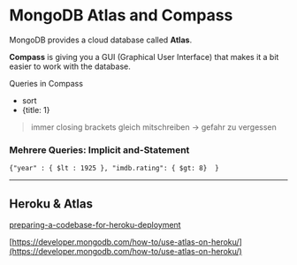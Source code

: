 # MongoDB Atlas and Compass

MongoDB provides a cloud database called **Atlas**.

**Compass** is giving you a GUI (Graphical User Interface) that makes it a bit easier to work with the database.

Queries in Compass

- sort
- {title: 1}



> immer closing brackets gleich mitschreiben -> gefahr zu vergessen

### Mehrere Queries: Implicit and-Statement

```
{"year" : { $lt : 1925 }, "imdb.rating": { $gt: 8}  } 
```



------

## Heroku & Atlas

[preparing-a-codebase-for-heroku-deployment](https://devcenter.heroku.com/articles/preparing-a-codebase-for-heroku-deployment)

[https://developer.mongodb.com/how-to/use-atlas-on-heroku/](https://developer.mongodb.com/how-to/use-atlas-on-heroku/)

